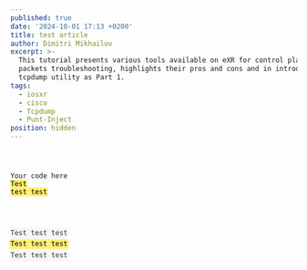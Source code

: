 ```yaml
---
published: true
date: '2024-10-01 17:13 +0200'
title: test article
author: Dimitri Mikhailov
excerpt: >-
  This tutorial presents various tools available on eXR for control plane
  packets troubleshooting, highlights their pros and cons and in introduces the
  tcpdump utility as Part 1.
tags:
  - iosxr
  - cisco
  - Tcpdump
  - Punt-Inject
position: hidden
---
```

<div class="highlighter-rouge">
<pre class="highlight">
<code>

Your code here
<mark style="background: #FFF176; margin: 0 -0.15em; padding: 0.1em 0.15em; border-radius: 0.2em; -webkit-box-decoration-break: clone; box-decoration-break: clone;">Test test test</mark>

</code>
</pre>
</div>

<pre style="line-height: 1.4em !important; background-color: #f6f6f6 !important; color: #323232 !important; border-color: #D8D8D8 !important; display: table;"><code>Test test test
<mark style="background: #FFF176; margin: 0 -0.15em; padding: 0.1em 0.15em; border-radius: 0.2em; -webkit-box-decoration-break: clone; box-decoration-break: clone;">Test test test</mark>
Test test test</code></pre>